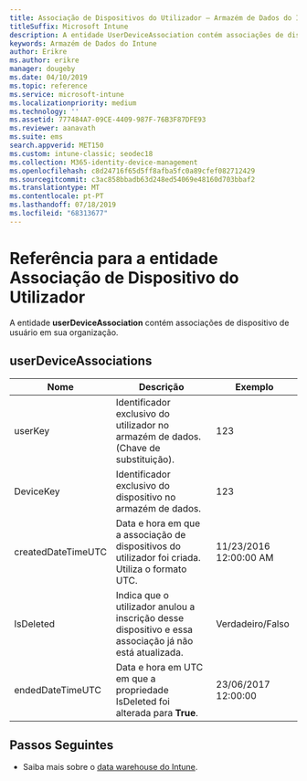 ```yaml
---
title: Associação de Dispositivos do Utilizador – Armazém de Dados do Intune
titleSuffix: Microsoft Intune
description: A entidade UserDeviceAssociation contém associações de dispositivo de usuário em sua organização.
keywords: Armazém de Dados do Intune
author: Erikre
ms.author: erikre
manager: dougeby
ms.date: 04/10/2019
ms.topic: reference
ms.service: microsoft-intune
ms.localizationpriority: medium
ms.technology: ''
ms.assetid: 777484A7-09CE-4409-987F-76B3F87DFE93
ms.reviewer: aanavath
ms.suite: ems
search.appverid: MET150
ms.custom: intune-classic; seodec18
ms.collection: M365-identity-device-management
ms.openlocfilehash: c8d24716f65d5ff8afba5fc0a89cfef082712429
ms.sourcegitcommit: c3ac858bbadb63d248ed54069e48160d703bbaf2
ms.translationtype: MT
ms.contentlocale: pt-PT
ms.lasthandoff: 07/18/2019
ms.locfileid: "68313677"
---
```

# <a name="reference-for-user-device-association-entity"></a>Referência para a entidade Associação de Dispositivo do Utilizador

A entidade **userDeviceAssociation** contém associações de dispositivo de usuário em sua organização.

## <a name="userdeviceassociations"></a>userDeviceAssociations


|        Nome        |                                           Descrição                                            |        Exemplo         |
|--------------------|--------------------------------------------------------------------------------------------------|------------------------|
|      userKey       |              Identificador exclusivo do utilizador no armazém de dados. (Chave de substituição).               |          123           |
|     DeviceKey      |                      Identificador exclusivo do dispositivo no armazém de dados.                      |          123           |
| createdDateTimeUTC |           Data e hora em que a associação de dispositivos do utilizador foi criada. Utiliza o formato UTC.           | 11/23/2016 12:00:00 AM |
|     IsDeleted      | Indica que o utilizador anulou a inscrição desse dispositivo e essa associação já não está atualizada. |       Verdadeiro/Falso       |
|  endedDateTimeUTC  |              Data e hora em UTC em que a propriedade IsDeleted foi alterada para <strong>True</strong>.               | 23/06/2017 12:00:00 |

## <a name="next-steps"></a>Passos Seguintes

- Saiba mais sobre o [data warehouse do Intune](reports-nav-create-intune-reports.md).
